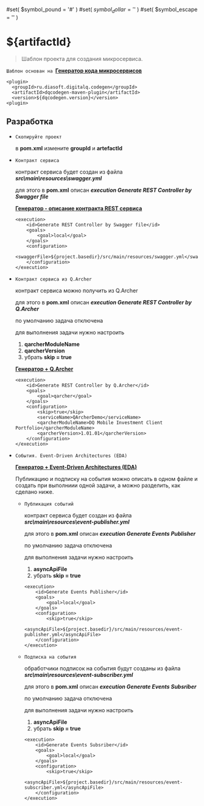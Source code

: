 #set( $symbol_pound = '#' )
#set( $symbol_dollar = '$' )
#set( $symbol_escape = '\' )
# ${artifactId}

> Шаблон проекта для создания микросервиса.

`Шаблон основан на `[**Генератор кода микросервисов**](https://conf.diasoft.ru/pages/viewpage.action?pageId=44771672)

  ```
  <plugin>
    <groupId>ru.diasoft.digitalq.codegen</groupId>
    <artifactId>dqcodegen-maven-plugin</artifactId>
    <version>${dqcodegen.version}</version> 
  <plugin>  
  ```

## Разработка

  - `Скопируйте проект`
  
    в **pom.xml** измените **groupId** и **artefactId** 
  
  - `Контракт сервиса`
  
    контракт сервиса будет создан из файла ***src\main\resources\swagger.yml*** 
    
    для этого в **pom.xml** описан ***execution Generate REST Controller by Swagger file***
    
    [**Генератор - описание контракта REST сервиса**](https://conf.diasoft.ru/pages/viewpage.action?pageId=50894444)
  
    ```
    <execution>
        <id>Generate REST Controller by Swagger file</id>
        <goals>
            <goal>local</goal>
        </goals>
        <configuration>
            <swaggerFile>${project.basedir}/src/main/resources/swagger.yml</swaggerFile> 
        </configuration>
    </execution>
    ```
  
  - `Контракт сервиса из Q.Archer`
  
    контракт сервиса можно получить из Q.Archer  
    
    для этого в **pom.xml** описан ***execution Generate REST Controller by Q.Archer***
    
    по умолчанию задача отключена
    
    для выполнения задачи нужно настроить 
      1. **qarcherModuleName** 
      2. **qarcherVersion** 
      3. убрать **skip = true**
    
    [**Генератор + Q.Archer**](conf.diasoft.ru/pages/viewpage.action?pageId=121474970)
  
    ```
    <execution>
        <id>Generate REST Controller by Q.Archer</id>
        <goals>
            <goal>qarcher</goal>
        </goals>
        <configuration>
            <skip>true</skip>                             
            <serviceName>QArcherDemo</serviceName> 
            <qarcherModuleName>DQ Mobile Investment Client Portfolio</qarcherModuleName>
            <qarcherVersion>1.01.01</qarcherVersion>
        </configuration>
    </execution>
    ```
  
  - `События. Event-Driven Architectures (EDA)`
  
    [**Генератор + Event-Driven Architectures (EDA)**](conf.diasoft.ru/pages/viewpage.action?pageId=50894482)
    
    Публикацию и подписку на события можно описать в одном файле и создать при выполниии одной задачи, а можно разделить, как сделано ниже.
    
    - `Публикация событий`
    
      контракт сервиса будет создан из файла ***src\main\resources\event-publisher.yml*** 
      
      для этого в **pom.xml** описан ***execution Generate Events Publisher***
      
      по умолчанию задача отключена
      
      для выполнения задачи нужно настроить 
        1. **asyncApiFile** 
        2. убрать **skip = true**
      
      ```
      <execution>
          <id>Generate Events Publisher</id>
          <goals>
              <goal>local</goal>
          </goals>
          <configuration>
              <skip>true</skip>                                                     
              <asyncApiFile>${project.basedir}/src/main/resources/event-publisher.yml</asyncApiFile>                            
          </configuration>
      </execution>
      ```
    
    - `Подписка на события`
    
      обработчики подписок на события будут созданы из файла ***src\main\resources\event-subscriber.yml*** 
      
      для этого в **pom.xml** описан ***execution Generate Events Subsriber***
      
      по умолчанию задача отключена
      
      для выполнения задачи нужно настроить 
        1. **asyncApiFile** 
        2. убрать **skip = true**
        
      ```
      <execution>
          <id>Generate Events Subsriber</id>
          <goals>
              <goal>local</goal>
          </goals>
          <configuration>
              <skip>true</skip>                                                     
              <asyncApiFile>${project.basedir}/src/main/resources/event-subscriber.yml</asyncApiFile>                            
          </configuration>
      </execution>
      ```
    